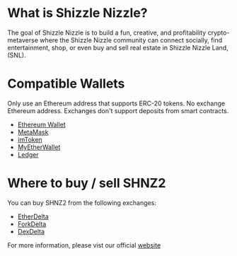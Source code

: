# What is Shizzle Nizzle?

The goal of Shizzle Nizzle is to build a fun, creative, and profitability crypto-metaverse where the Shizzle Nizzle community can connect socially, find entertainment, shop, or even buy and sell real estate in Shizzle Nizzle Land, (SNL). 

# Compatible Wallets

Only use an Ethereum address that supports ERC-20 tokens. No exchange Ethereum address. Exchanges
don't support deposits from smart contracts.
<ul>
  <li> <a href="https://ethereum.org/"> Ethereum Wallet </a></li>
  <li> <a href="https://metamask.io/"> MetaMask </a></li>
  <li> <a href="https://token.im/download"> imToken </a></li>
  <li> <a href="https://www.myetherwallet.com/"> MyEtherWallet </a></li>
  <li> <a href="https://www.ledgerwallet.com/products/ledger-nano-s?utm_source=http://shizzlenizzle.com/&utm_medium=affiliate&utm_campaign=967a"> Ledger </a></li>
</ul>

# Where to buy / sell SHNZ2

You can buy SHNZ2 from the following exchanges: 
<ul>
  <li> <a href="https://etherdelta.com/#SHNZ-ETH"> EtherDelta </a> </li>
  <li> <a href="https://forkdelta.github.io/#!/trade/SHNZ-ETH"> ForkDelta</a> </li>
  <li> <a href="https://dexdelta.github.io/#!/trade/SHNZ2-ETH"> DexDelta</a> </li>
</ul>

For more information, please vist our official <a href="http://shizzlenizzle.com/">website</a> 
 


